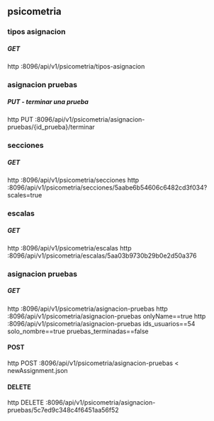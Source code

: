 ## psicometria 

### tipos asignacion 
##### GET 
http :8096/api/v1/psicometria/tipos-asignacion 

### asignacion pruebas
##### PUT - terminar una prueba 
http PUT :8096/api/v1/psicometria/asignacion-pruebas/{id_prueba}/terminar 

### secciones
##### GET 
http :8096/api/v1/psicometria/secciones 
http :8096/api/v1/psicometria/secciones/5aabe6b54606c6482cd3f034?scales=true 

### escalas
##### GET 
http :8096/api/v1/psicometria/escalas 
http :8096/api/v1/psicometria/escalas/5aa03b9730b29b0e2d50a376

### asignacion pruebas 
##### GET 
http :8096/api/v1/psicometria/asignacion-pruebas
http :8096/api/v1/psicometria/asignacion-pruebas onlyName==true
http :8096/api/v1/psicometria/asignacion-pruebas ids_usuarios==54 solo_nombre==true pruebas_terminadas==false

#### POST
http POST :8096/api/v1/psicometria/asignacion-pruebas < newAssignment.json

#### DELETE
http DELETE :8096/api/v1/psicometria/asignacion-pruebas/5c7ed9c348c4f6451aa56f52

